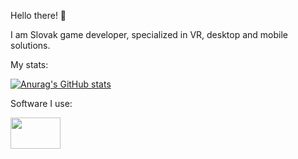 Hello there! 👋

I am Slovak game developer, specialized in VR, desktop and mobile solutions.

My stats:

[![Anurag's GitHub stats](https://github-readme-stats.vercel.app/api?username=12emin34&theme=dark&show_icons=true?count_private=true)](https://github.com/anuraghazra/github-readme-stats)

Software I use:

<a href=https://unity.com>
<img src=https://logos-world.net/wp-content/uploads/2021/11/Unity-New-Logo.png width=80px height=50px>
</a>
